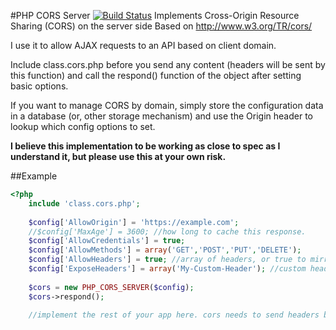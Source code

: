 #PHP CORS Server
[![Build Status](https://secure.travis-ci.org/plabbett/php-cors-server.png)](http://travis-ci.org/plabbett/php-cors-server)
Implements Cross-Origin Resource Sharing (CORS) on the server side
Based on http://www.w3.org/TR/cors/

I use it to allow AJAX requests to an API based on client domain. 

Include class.cors.php before you send any content (headers will be sent by this function) and call the respond() function of the object after setting basic options.

If you want to manage CORS by domain, simply store the configuration data in a database (or, other storage mechanism) and use the Origin header to lookup which config options to set.

**I believe this implementation to be working as close to spec as I understand it, but please use this at your own risk.**

##Example
```php
<?php
	include 'class.cors.php';
	
	$config['AllowOrigin'] = 'https://example.com';
	//$config['MaxAge'] = 3600; //how long to cache this response. 
	$config['AllowCredentials'] = true;
	$config['AllowMethods'] = array('GET','POST','PUT','DELETE');
	$config['AllowHeaders'] = true; //array of headers, or true to mirror what the browser sends
	$config['ExposeHeaders'] = array('My-Custom-Header'); //custom headers that the browser should expose to the calling function
	
	$cors = new PHP_CORS_SERVER($config);
	$cors->respond();
	
	//implement the rest of your app here. cors needs to send headers before *any* content is sent. 

```
